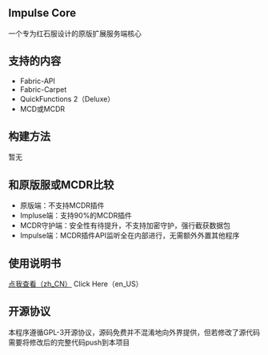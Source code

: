## Impulse Core
一个专为红石服设计的原版扩展服务端核心

## 支持的内容
- Fabric-API
- Fabric-Carpet
- QuickFunctions 2（Deluxe）
- MCD或MCDR

## 构建方法
暂无

## 和原版服或MCDR比较
- 原版端：不支持MCDR插件
- Impluse端：支持90%的MCDR插件
- MCDR守护端：安全性有待提升，不支持加密守护，强行截获数据包
- Impulse端：MCDR插件API监听全在内部进行，无需额外外置其他程序

## 使用说明书
[点我查看（zh_CN）](https://github.com/Mr-Notch/Impulse/blob/master/zh_CN.md "点我查看（zh_CN）")
Click Here（en_US）

## 开源协议
本程序遵循GPL-3开源协议，源码免费并不混淆地向外界提供，但若修改了源代码需要将修改后的完整代码push到本项目
